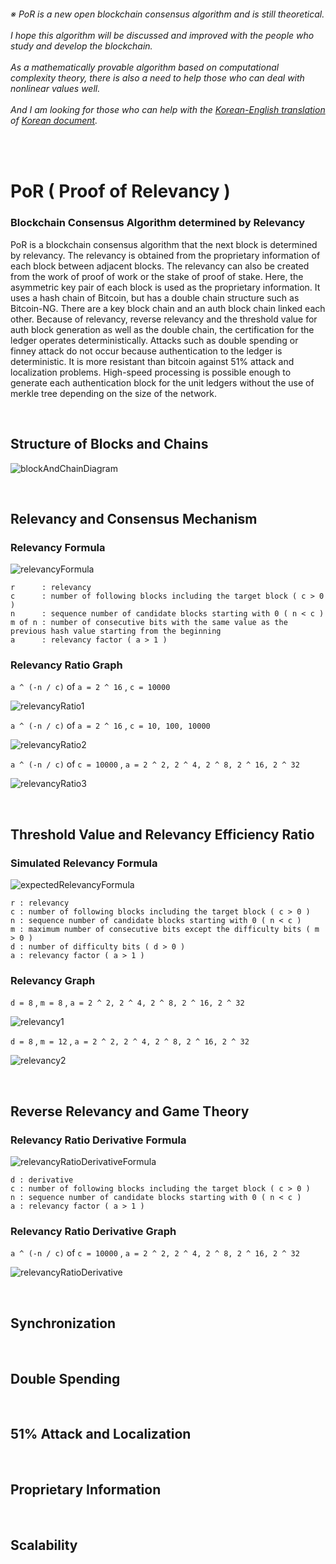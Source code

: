 ###### ※ PoR is a new open blockchain consensus algorithm and is still theoretical.<br/><br/>I hope this algorithm will be discussed and improved with the people who study and develop the blockchain.<br/><br/>As a mathematically provable algorithm based on computational complexity theory, there is also a need to help those who can deal with nonlinear values well.<br/><br/>And I am looking for those who can help with the [Korean-English translation](https://github.com/ninanoo/PoR---Korean-Version/issues/1) of [Korean document](https://github.com/ninanoo/PoR---Korean-Version).

<br/>

# PoR ( Proof of Relevancy )

### Blockchain Consensus Algorithm determined by Relevancy

PoR is a blockchain consensus algorithm that the next block is determined by relevancy.
The relevancy is obtained from the proprietary information of each block between adjacent blocks.
The relevancy can also be created from the work of proof of work or the stake of proof of stake.
Here, the asymmetric key pair of each block is used as the proprietary information.
It uses a hash chain of Bitcoin, but has a double chain structure such as Bitcoin-NG.
There are a key block chain and an auth block chain linked each other.
Because of relevancy, reverse relevancy and the threshold value for auth block generation as well as the double chain, the certification for the ledger operates deterministically.
Attacks such as double spending or finney attack do not occur because authentication to the ledger is deterministic.
It is more resistant than bitcoin against 51% attack and localization problems.
High-speed processing is possible enough to generate each authentication block for the unit ledgers without the use of merkle tree depending on the size of the network.

<br/>

## Structure of Blocks and Chains

![blockAndChainDiagram](blockAndChainDiagram.png?raw=true "blockAndChainDiagram")

<br/>

## Relevancy and Consensus Mechanism

### Relevancy Formula

![relevancyFormula](relevancyFormula.png?raw=true "relevancyFormula")
```
r      : relevancy
c      : number of following blocks including the target block ( c > 0 )
n      : sequence number of candidate blocks starting with 0 ( n < c )
m of n : number of consecutive bits with the same value as the previous hash value starting from the beginning
a      : relevancy factor ( a > 1 )
```

### Relevancy Ratio Graph

`a ^ (-n / c)` of `a = 2 ^ 16` , `c = 10000`

![relevancyRatio1](relevancyRatio1.png?raw=true "relevancyRatio1")

`a ^ (-n / c)` of `a = 2 ^ 16` , `c = 10, 100, 10000`

![relevancyRatio2](relevancyRatio2.png?raw=true "relevancyRatio2")

`a ^ (-n / c)` of `c = 10000` , `a = 2 ^ 2, 2 ^ 4, 2 ^ 8, 2 ^ 16, 2 ^ 32`

![relevancyRatio3](relevancyRatio3.png?raw=true "relevancyRatio3")

<br/>

## Threshold Value and Relevancy Efficiency Ratio

### Simulated Relevancy Formula

![expectedRelevancyFormula](expectedRelevancyFormula.png?raw=true "expectedRelevancyFormula")
```
r : relevancy
c : number of following blocks including the target block ( c > 0 )
n : sequence number of candidate blocks starting with 0 ( n < c )
m : maximum number of consecutive bits except the difficulty bits ( m > 0 )
d : number of difficulty bits ( d > 0 )
a : relevancy factor ( a > 1 )
```

### Relevancy Graph

`d = 8` , `m = 8` , `a = 2 ^ 2, 2 ^ 4, 2 ^ 8, 2 ^ 16, 2 ^ 32`

![relevancy1](relevancy1.png?raw=true "relevancy1")

`d = 8` , `m = 12` , `a = 2 ^ 2, 2 ^ 4, 2 ^ 8, 2 ^ 16, 2 ^ 32`

![relevancy2](relevancy2.png?raw=true "relevancy2")

<br/>

## Reverse Relevancy and Game Theory

### Relevancy Ratio Derivative Formula

![relevancyRatioDerivativeFormula](relevancyRatioDerivativeFormula.png?raw=true "relevancyRatioDerivativeFormula")
```
d : derivative
c : number of following blocks including the target block ( c > 0 )
n : sequence number of candidate blocks starting with 0 ( n < c )
a : relevancy factor ( a > 1 )
```

### Relevancy Ratio Derivative Graph

`a ^ (-n / c)` of  `c = 10000` , `a = 2 ^ 2, 2 ^ 4, 2 ^ 8, 2 ^ 16, 2 ^ 32`

![relevancyRatioDerivative](relevancyRatioDerivative.png?raw=true "relevancyRatioDerivative")

<br/>

## Synchronization

<br/>

## Double Spending

<br/>

## 51% Attack and Localization

<br/>

## Proprietary Information

<br/>

## Scalability

<br/>

